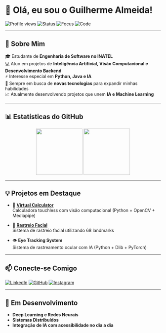 # 👋 Olá, eu sou o Guilherme Almeida!

![Profile views](https://komarev.com/ghpvc/?username=guialmm&color=0e75b6&style=flat)
![Status](https://img.shields.io/badge/Status-Ativo-success?style=flat-square)
![Focus](https://img.shields.io/badge/Focus-IA%20%7C%20Machine%20Learning-blueviolet?style=flat-square)
![Code](https://img.shields.io/badge/Code-Python%20%7C%20Java%20%7C%20C++-informational?style=flat-square)

---

## 🚀 Sobre Mim

🎓 Estudante de **Engenharia de Software no INATEL**  
💻 Atuo em projetos de **Inteligência Artificial, Visão Computacional e Desenvolvimento Backend**  
⚡ Interesse especial em **Python, Java e IA**  
🌱 Sempre em busca de **novas tecnologias** para expandir minhas habilidades  
📈 Atualmente desenvolvendo projetos que unem **IA e Machine Learning**  

---

## 📊 Estatísticas do GitHub

<p align="center">
  <img src="https://github-readme-stats.vercel.app/api/top-langs/?username=guialmm&layout=compact&theme=radical&hide_border=true" height="150"/>
  <img src="https://github-profile-trophy.vercel.app/?username=guialmm&theme=radical&no-frame=true&margin-w=10&row=1&column=4" height="150"/>
</p>


---

## 💡 Projetos em Destaque

- 🚀 **[Virtual Calculator](https://github.com/guialmm/VirtualCalculator)**  
  Calculadora touchless com visão computacional (Python + OpenCV + Mediapipe)

- 🤖 **[Rastreio Facial](https://github.com/guialmm/FacialLandmark)**  
  Sistema de rastreio facial utilizando 68 landmarks

- 👁 **Eye Tracking System**  
  Sistema de rastreamento ocular com IA (Python + Dlib + PyTorch)

---

## 📫 Conecte-se Comigo

[![LinkedIn](https://img.shields.io/badge/LinkedIn-0A66C2?style=for-the-badge&logo=linkedin&logoColor=white)](https://www.linkedin.com/in/guilherme-almeida2/)
[![GitHub](https://img.shields.io/badge/GitHub-guialmm-181717?style=for-the-badge&logo=github&logoColor=white)](https://github.com/guialmm)
[![Instagram](https://img.shields.io/badge/Instagram-E4405F?style=for-the-badge&logo=instagram&logoColor=white)](https://www.instagram.com/gui_almm/)

---

## 🌱 Em Desenvolvimento

- **Deep Learning e Redes Neurais**  
- **Sistemas Distribuídos**  
- **Integração de IA com acessibilidade no dia a dia**
